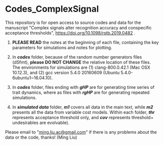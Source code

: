 # Codes_ComplexSignal
This repository is for open access to source codes and data for the manuscript "Complex signals alter recognition accuracy and conspecific acceptance thresholds", https://doi.org/10.1098/rstb.2019.0482 .

1. **PLEASE READ** the notes at the beginning of each file, containing the key parameters for simulations and notes for plotting. 

2. In **_codes_** folder, because of the random number generators files (dSfmt), **please DO NOT CHANGE** the relative location of these files. The environments for simulations are (1) clang-800.0.42.1 (Mac OSX 10.12.3), and (2) gcc version 5.4.0 20160609 (Ubuntu 5.4.0-6ubuntu1~16.04.10). 

3. In **_codes_** folder, files ending with **_gHP_** are for generating time series of trait dynamics, where as files with **_rgHP_** are for generating repeated simulations.

4. In **_simulated data_** folder, **_m1_** covers all data in the main text, while **_m2_** presents all the data from variable cost models. Within each folder, **_thr_** represents acceptance threshold only, and **_cov_** represents threshold+ undesirables are evolvable). 

Please email to "ming.liu.ac@gmail.com" if there is any problems about the data or the code, thanks!
(Ming Liu)
